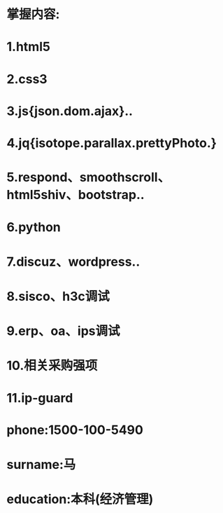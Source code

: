 # 掌握内容:
# 1.html5
# 2.css3
# 3.js{json.dom.ajax}..
# 4.jq{isotope.parallax.prettyPhoto.}
# 5.respond、smoothscroll、html5shiv、bootstrap..
# 6.python
# 7.discuz、wordpress..
# 8.sisco、h3c调试
# 9.erp、oa、ips调试
# 10.相关采购强项
# 11.ip-guard

# phone:1500-100-5490
# surname:马
# education:本科(经济管理)
